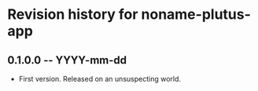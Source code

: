# Revision history for noname-plutus-app

## 0.1.0.0 -- YYYY-mm-dd

* First version. Released on an unsuspecting world.
